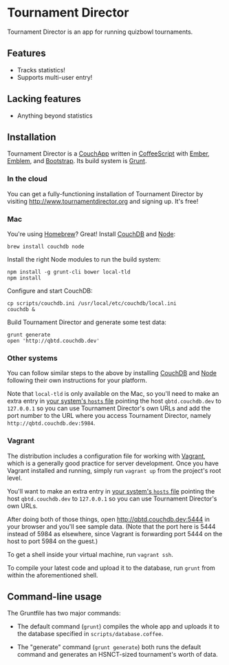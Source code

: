 Tournament Director
===================

Tournament Director is an app for running quizbowl tournaments.

Features
--------

-   Tracks statistics!
-   Supports multi-user entry!

Lacking features
----------------

-   Anything beyond statistics

Installation
------------

Tournament Director is a
[CouchApp](http://docs.couchdb.org/en/latest/couchapp) written in
[CoffeeScript](http://coffeescript.org) with
[Ember](http://emberjs.com), [Emblem](http://emblemjs.com), and
[Bootstrap](http://getbootstrap.com). Its build system is
[Grunt](http://gruntjs.com).

### In the cloud

You can get a fully-functioning installation of Tournament Director by
visiting http://www.tournamentdirector.org and signing up. It's free!

### Mac

You're using [Homebrew](http://brew.sh)? Great! Install
[CouchDB](http://couchdb.apache.org) and [Node](http://nodejs.org):

    brew install couchdb node

Install the right Node modules to run the build system:

    npm install -g grunt-cli bower local-tld
    npm install

Configure and start CouchDB:

    cp scripts/couchdb.ini /usr/local/etc/couchdb/local.ini
    couchdb &

Build Tournament Director and generate some test data:

    grunt generate
    open 'http://qbtd.couchdb.dev'

### Other systems

You can follow similar steps to the above by installing
[CouchDB](http://couchdb.apache.org) and [Node](http://nodejs.org)
following their own instructions for your platform.

Note that `local-tld` is only available on the Mac, so you'll need to
make an extra entry in [your system's `hosts`
file](http://en.wikipedia.org/wiki/Hosts_%28file%29) pointing the host
`qbtd.couchdb.dev` to `127.0.0.1` so you can use Tournament Director's
own URLs and add the port number to the URL where you access Tournament
Director, namely `http://qbtd.couchdb.dev:5984`.

### Vagrant

The distribution includes a configuration file for working with
[Vagrant](http://www.vagrantup.com), which is a generally good practice
for server development. Once you have Vagrant installed and running,
simply run `vagrant up` from the project's root level.

You'll want to make an extra entry in [your system's `hosts`
file](http://en.wikipedia.org/wiki/Hosts_%28file%29) pointing the host
`qbtd.couchdb.dev` to `127.0.0.1` so you can use Tournament Director's
own URLs.

After doing both of those things, open <http://qbtd.couchdb.dev:5444> in
your browser and you'll see sample data. (Note that the port here is
5444 instead of 5984 as elsewhere, since Vagrant is forwarding port 5444
on the host to port 5984 on the guest.)

To get a shell inside your virtual machine, run `vagrant ssh`.

To compile your latest code and upload it to the database, run `grunt`
from within the aforementioned shell.

Command-line usage
------------------

The Gruntfile has two major commands:

-   The default command (`grunt`) compiles the whole app and uploads it
    to the database specified in `scripts/database.coffee`.

-   The "generate" command (`grunt generate`) both runs the default
    command and generates an HSNCT-sized tournament's worth of data.
